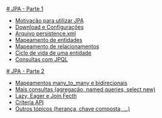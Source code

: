 <a href="https://github.com/Gedielsonvieira/Spring-Boot--Spring-Data/tree/master/Persistencia-com-JPA-Hibernate"># JPA - Parte 1

- Motivação para utilizar JPA
- Download e Configurações
- Arquivo persistence.xml
- Mapeamento de entidades
- Mapeamento de relacionamentos
- Ciclo de vida de uma entidade
- Consultas com JPQL
</a>

<a href="https://github.com/Gedielsonvieira/Spring-Boot--Spring-Data/tree/master/Java-e-JPA-consultas-avancadas-performance-e-modelos-complexos">
# JPA - Parte 2

- Mapeamentos many_to_many e bidirecionais
- Mais consultas (agregação, named queries, select new)
- Lazy, Eager e Join Fecth
- Criteria API
- Outros tópicos (herança, chave composta, ...)
</a>